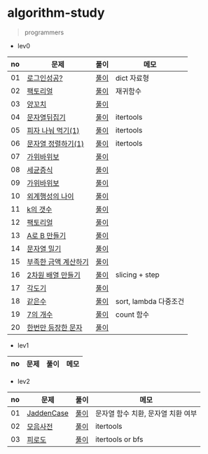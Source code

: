 # algorithm-study

> programmers

- lev0

|no|문제|풀이|메모|
|:---|---|---|---|
|01|[로그인성공?](https://school.programmers.co.kr/learn/courses/30/lessons/120883)|[풀이](https://github.com/wan0911/algorithm-study/tree/main/programmers/%EB%A1%9C%EA%B7%B8%EC%9D%B8%EC%84%B1%EA%B3%B5%3F)|dict 자료형|
|02|[팩토리얼](https://school.programmers.co.kr/learn/courses/30/lessons/120848)|[풀이](https://github.com/wan0911/algorithm-study/tree/main/programmers/%ED%8C%A9%ED%86%A0%EB%A6%AC%EC%96%BC)|재귀함수|
|03|[양꼬치](https://school.programmers.co.kr/learn/courses/30/lessons/120875)|[풀이](https://github.com/wan0911/algorithm-study/tree/main/programmers/%EC%96%91%EA%BC%AC%EC%B9%98)||
|04|[문자열뒤집기]()|[풀이]()|itertools|
|05|[피자 나눠 먹기(1)]()|[풀이]()|itertools|
|06|[문자열 정렬하기(1)]()|[풀이]()|itertools|
|07|[가위바위보]()|[풀이]()||
|08|[세균증식]()|[풀이]()||
|09|[가위바위보]()|[풀이]()||
|10|[외계행성의 나이]()|[풀이]()||
|11|[k의 갯수]()|[풀이]()||
|12|[팩토리얼]()|[풀이]()||
|13|[A로 B 만들기]()|[풀이]()||
|14|[문자열 밀기]()|[풀이]()||
|15|[부족한 금액 계산하기]()|[풀이]()||
|16|[2차원 배열 만들기]()|[풀이](https://github.com/wan0911/algorithm-study/tree/main/programmers/2%EC%B0%A8%EC%9B%90%EB%B0%B0%EC%97%B4%EB%A7%8C%EB%93%A4%EA%B8%B0)|slicing + step|
|17|[각도기]()|[풀이]()||
|18|[같은수](https://school.programmers.co.kr/learn/courses/30/lessons/120890)|[풀이](https://github.com/wan0911/algorithm-study/tree/main/programmers/%EA%B0%99%EC%9D%80%EC%88%98)|sort, lambda 다중조건|
|19|[7의 개수](https://github.com/wan0911/algorithm-study/tree/main/programmers/7%EC%9D%98%EA%B0%9C%EC%88%98)|[풀이](https://github.com/wan0911/algorithm-study/tree/main/programmers/7%EC%9D%98%EA%B0%9C%EC%88%98)|count 함수|
|20|[한번만 등장한 문자](https://school.programmers.co.kr/learn/courses/30/lessons/120896)|[풀이](https://github.com/wan0911/algorithm-study/tree/main/programmers/%ED%95%9C%EB%B2%88%EB%A7%8C%EB%93%B1%EC%9E%A5%ED%95%9C%EB%AC%B8%EC%9E%90)||


- lev1

|no|문제|풀이|메모|
|:---|---|---|---|




- lev2

|no|문제|풀이|메모|
|:---|---|---|---|
|01|[JaddenCase](https://school.programmers.co.kr/learn/courses/30/lessons/12951)|[풀이](https://github.com/wan0911/algorithm-study/blob/main/programmers/JaddenCase/Jaddencase.py)|문자열 함수 치환, 문자열 치환 여부|
|02|[모음사전](https://school.programmers.co.kr/learn/courses/30/lessons/84512)|[풀이](https://github.com/wan0911/algorithm-study/tree/main/programmers/%EB%AA%A8%EC%9D%8C%EC%82%AC%EC%A0%84)|itertools|
|03|[피로도](https://school.programmers.co.kr/learn/courses/30/lessons/87946)|[풀이](https://school.programmers.co.kr/learn/courses/30/lessons/87946)|itertools or bfs|


